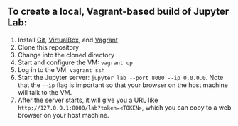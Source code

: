 ## To create a local, Vagrant-based build of Jupyter Lab:

1. Install [Git](https://git-scm.com/), [VirtualBox](https://www.virtualbox.org/), and [Vagrant](https://www.vagrantup.com/)
1. Clone this repository
1. Change into the cloned directory
1. Start and configure the VM: `vagrant up`
1. Log in to the VM: `vagrant ssh`
1. Start the Jupyter server: `jupyter lab --port 8000 --ip 0.0.0.0`. Note that the `--ip` flag is important so that your browser on the host machine will talk to the VM.
1. After the server starts, it will give you a URL like `http://127.0.0.1:8000/lab?token=<TOKEN>`, which you can copy to a web browser on your host machine.
